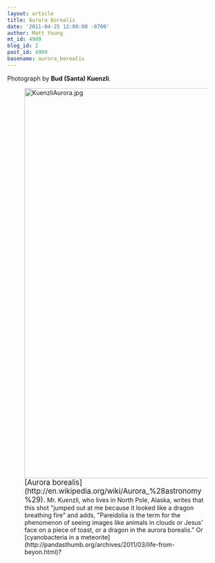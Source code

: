 ```yaml
---
layout: article
title: Aurora borealis
date: '2011-04-25 12:00:00 -0700'
author: Matt Young
mt_id: 4909
blog_id: 2
post_id: 4909
basename: aurora_borealis
---
```

Photograph by **Bud (Santa) Kuenzli**.


<figure>
<img src="/PT/uploads/2011/KuenzliAurora.jpg" alt="KuenzliAurora.jpg" width="600" height="901" />
<figcaption markdown="span">
<big>[Aurora borealis](http://en.wikipedia.org/wiki/Aurora_%28astronomy%29).</big> Mr. Kuenzli, who lives in North Pole, Alaska, writes that this shot "jumped out at me
because it looked like a dragon breathing fire" and adds, "Pareidolia is the term for the phenomenon of seeing images like animals in clouds or Jesus' face on a piece of toast, or a dragon in the aurora borealis."  Or [cyanobacteria in a meteorite](http://pandasthumb.org/archives/2011/03/life-from-beyon.html)?


</figcaption>
</figure>
